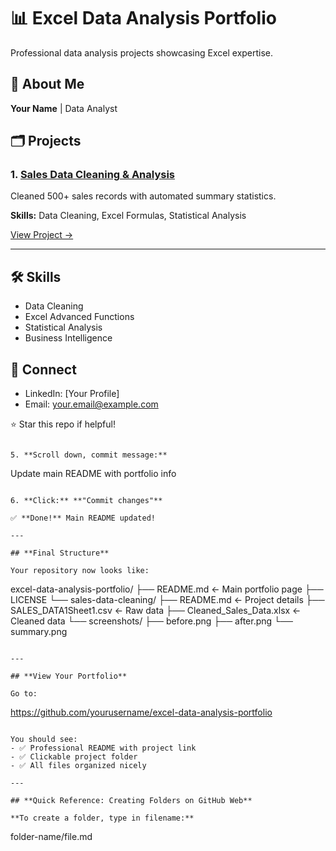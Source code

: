# 📊 Excel Data Analysis Portfolio

   Professional data analysis projects showcasing Excel expertise.

   ## 👋 About Me

   **Your Name** | Data Analyst

   ## 🗂️ Projects

   ### 1. [Sales Data Cleaning & Analysis](./sales-data-cleaning/)
   
   Cleaned 500+ sales records with automated summary statistics.
   
   **Skills:** Data Cleaning, Excel Formulas, Statistical Analysis
   
   [View Project →](./sales-data-cleaning/)

   ---

   ## 🛠️ Skills

   - Data Cleaning
   - Excel Advanced Functions  
   - Statistical Analysis
   - Business Intelligence

   ## 🤝 Connect

   - LinkedIn: [Your Profile]
   - Email: your.email@example.com

   ⭐ Star this repo if helpful!
```

5. **Scroll down, commit message:**
```
   Update main README with portfolio info
```

6. **Click:** **"Commit changes"**

✅ **Done!** Main README updated!

---

## **Final Structure**

Your repository now looks like:
```
excel-data-analysis-portfolio/
├── README.md                          ← Main portfolio page
├── LICENSE
└── sales-data-cleaning/
    ├── README.md                      ← Project details
    ├── SALES_DATA1Sheet1.csv          ← Raw data
    ├── Cleaned_Sales_Data.xlsx        ← Cleaned data
    └── screenshots/
        ├── before.png
        ├── after.png
        └── summary.png
```

---

## **View Your Portfolio**

Go to:
```
https://github.com/yourusername/excel-data-analysis-portfolio
```

You should see:
- ✅ Professional README with project link
- ✅ Clickable project folder
- ✅ All files organized nicely

---

## **Quick Reference: Creating Folders on GitHub Web**

**To create a folder, type in filename:**
```
folder-name/file.md
